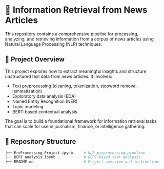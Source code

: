 # 📰 Information Retrieval from News Articles

This repository contains a comprehensive pipeline for processing, analyzing, and retrieving information from a corpus of news articles using Natural Language Processing (NLP) techniques.

## 📌 Project Overview

This project explores how to extract meaningful insights and structure unstructured text data from news articles. It involves:
- Text preprocessing (cleaning, tokenization, stopword removal, lemmatization)
- Exploratory data analysis (EDA)
- Named Entity Recognition (NER)
- Topic modeling
- BERT-based contextual analysis

The goal is to build a foundational framework for information retrieval tasks that can scale for use in journalism, finance, or intelligence gathering.

## 📂 Repository Structure

```bash
├── PreProcessing_Project.ipynb     # NLP preprocessing pipeline
├── BERT_Analysis.ipynb             # BERT-based text analysis
├── README.md                       # Project overview and instructions
